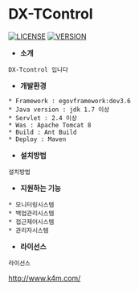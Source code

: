 
# DX-TControl
[![LICENSE](https://img.shields.io/badge/LICENSE-GPL--3.0-orange.svg)](https://github.com/experdb/DX-TControl/blob/master/LICENSE)
[![VERSION](https://img.shields.io/badge/VERSION-0.1-ff69b4.svg)](https://github.com/experdb/DX-TControl/blob/master/VERSION)

* **소개**
```
DX-Tcontrol 입니다
```

* **개발환경**

```
* Framework : egovframework:dev3.6
* Java version : jdk 1.7 이상
* Servlet : 2.4 이상
* Was : Apache Tomcat 8
* Build : Ant Build
* Deploy : Maven

```

* **설치방법**

```
설치방법
```

 * **지원하는 기능**
 
```
* 모니터링시스템
* 백업관리시스템
* 접근제어시스템
* 관리자시스템
```

 * **라이선스**  
```
라이선스
```


<http://www.k4m.com/>
